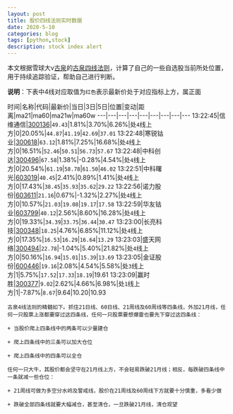 ```yaml
---
layout: post
title: 股价四线法则实时数据
date: 2020-5-10
categories: blog
tags: [python,stock]
description: stock index alert
---
```



本文根据雪球大v[古泉](https://xueqiu.com/u/7148646888)的[古泉四线法则](https://xueqiu.com/7148646888/130498192)，计算了自己的一些自选股当前所处位置，用于持续追踪验证，帮助自己进行判断。

**说明**：下表中4线对应取值为`红色`表示最新价处于对应指标上方，属正面

时间|名称|代码|最新价|当日|3日|5日|位置|变动|距离|ma21|ma60|ma21w|ma60w
---|---|---|---|---|---|---|---|---
13:22:45|信维通信|[300136](https://xueqiu.com/S/SZ300136)|`49.43`|1.81%|3.70%|6.26%|处`4`线上方|0|20.05%|`44.87`|`41.19`|`42.69`|`37.01`
13:22:48|寒锐钴业|[300618](https://xueqiu.com/S/SZ300618)|`63.12`|1.81%|7.25%|16.68%|处`4`线上方|0|16.51%|`52.46`|`50.51`|`56.73`|`57.67`
13:22:48|中科创达|[300496](https://xueqiu.com/S/SZ300496)|`67.58`|1.38%|-0.28%|4.54%|处`4`线上方|0|20.54%|`61.19`|`58.78`|`61.50`|`46.02`
13:22:51|中科曙光|[603019](https://xueqiu.com/S/SH603019)|`40.45`|2.41%|0.89%|1.41%|处`4`线上方|0|17.43%|`38.45`|`35.93`|`35.62`|`29.22`
13:22:56|诺力股份|[603611](https://xueqiu.com/S/SH603611)|`21.16`|0.67%|-1.32%|2.27%|处`4`线上方|0|10.57%|`21.03`|`19.08`|`19.17`|`17.58`
13:22:59|华友钴业|[603799](https://xueqiu.com/S/SH603799)|`40.12`|2.56%|8.60%|16.28%|处`4`线上方|0|19.33%|`34.39`|`33.75`|`36.44`|`30.47`
13:23:00|长亮科技|[300348](https://xueqiu.com/S/SZ300348)|`18.25`|4.76%|6.85%|11.12%|处`4`线上方|0|17.35%|`16.53`|`16.29`|`16.64`|`13.29`
13:23:03|盛天网络|[300494](https://xueqiu.com/S/SZ300494)|`22.78`|-1.04%|5.40%|21.82%|处`4`线上方|0|50.16%|`16.94`|`15.01`|`15.39`|`13.69`
13:23:05|金证股份|[600446](https://xueqiu.com/S/SH600446)|`19.16`|2.08%|4.54%|5.58%|处`3`线上方|1|5.75%|`17.52`|`17.33`|`18.19`|19.61
13:23:09|赢时胜|[300377](https://xueqiu.com/S/SZ300377)|`9.02`|2.62%|4.66%|6.98%|处`1`线上方|1|-7.87%|`8.67`|9.64|10.20|10.93

```
古泉4线法则的精髓如下。抓住21日线、60日线、21周线及60周线等四条线，外加21月线，任何一只股票上涨都要穿过这四条线，任何一只股票要想爆雷也要先下穿过这四条线：

+ 当股价爬上四条线中的两条可以少量建仓

+ 爬上四条线中的三条可以加大仓位

+ 爬上四条线中的四条可以全仓

任何一只大牛，其股价都会坚守在21月线上方，不会轻易跌破21月线；相反，每跌破四条线中一条就减一些仓位：

+ 21周线可做为多空分水岭及警戒线，股价在21周线及60周线下方就要十分慎重，多看少做

+ 跌破全部四条线就要大幅减仓，甚至清仓，一旦跌破21月线，清仓观望
```
